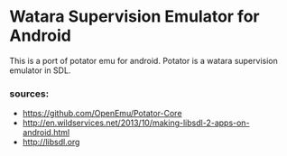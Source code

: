 Watara Supervision Emulator for Android
==============

This is a port of potator emu for android. Potator is a watara supervision emulator in SDL.

### sources:
* https://github.com/OpenEmu/Potator-Core
* http://en.wildservices.net/2013/10/making-libsdl-2-apps-on-android.html
* http://libsdl.org